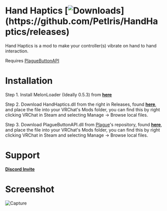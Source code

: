 # Hand Haptics [![Downloads](https://img.shields.io/github/downloads/PetIris/HandHaptics/total?color=magenta&label=Downloads:)](https://github.com/PetIris/HandHaptics/releases)

Hand Haptics is a mod to make your controller(s) vibrate on hand to hand interaction.

Requires [PlagueButtonAPI](https://github.com/PlagueVRC/PlagueButtonAPI)

# Installation

Step 1. Install MelonLoader (Ideally 0.5.3) from [__**here**__](https://github.com/LavaGang/MelonLoader/releases/download/v0.5.3/MelonLoader.Installer.exe)

Step 2. Download HandHaptics.dll from the right in Releases, found [__**here**__](https://github.com/PetIris/HandHaptics/releases), and place the file into your VRChat's Mods folder, you can find this by right clicking VRChat in Steam and selecting Manage -> Browse local files.

Step 3. Download PlagueButtonAPI.dll from [Plague](https://github.com/PlagueVRC)'s repository, found [__**here**__](https://github.com/PlagueVRC/PlagueButtonAPI/releases), and place the file into your VRChat's Mods folder, you can find this by right clicking VRChat in Steam and selecting Manage -> Browse local files.

# Support

[__**Discord Invite**__](https://discord.gg/jP5mECrzH5)

# Screenshot

![Capture](https://user-images.githubusercontent.com/83179966/167259441-49f329ca-5c5f-4fea-8d49-027a3fc7e900.PNG)
